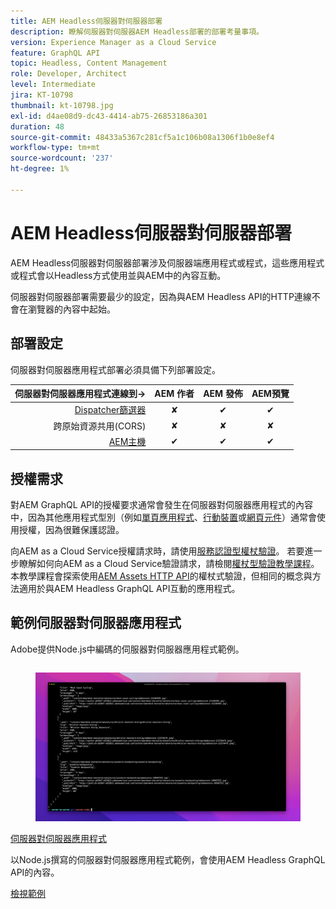 ```yaml
---
title: AEM Headless伺服器對伺服器部署
description: 瞭解伺服器對伺服器AEM Headless部署的部署考量事項。
version: Experience Manager as a Cloud Service
feature: GraphQL API
topic: Headless, Content Management
role: Developer, Architect
level: Intermediate
jira: KT-10798
thumbnail: kt-10798.jpg
exl-id: d4ae08d9-dc43-4414-ab75-26853186a301
duration: 48
source-git-commit: 48433a5367c281cf5a1c106b08a1306f1b0e8ef4
workflow-type: tm+mt
source-wordcount: '237'
ht-degree: 1%

---
```


# AEM Headless伺服器對伺服器部署

AEM Headless伺服器對伺服器部署涉及伺服器端應用程式或程式，這些應用程式或程式會以Headless方式使用並與AEM中的內容互動。

伺服器對伺服器部署需要最少的設定，因為與AEM Headless API的HTTP連線不會在瀏覽器的內容中起始。

## 部署設定

伺服器對伺服器應用程式部署必須具備下列部署設定。

| 伺服器對伺服器應用程式連線到→ | AEM 作者 | AEM 發佈 | AEM預覽 |
|---------------------------------------------------------------:|:----------:|:-----------:|:-----------:|
| [Dispatcher篩選器](./configurations/dispatcher-filters.md) | ✘ | ✔ | ✔ |
| 跨原始資源共用(CORS) | ✘ | ✘ | ✘ |
| [AEM主機](./configurations/aem-hosts.md) | ✔ | ✔ | ✔ |

## 授權需求

對AEM GraphQL API的授權要求通常會發生在伺服器對伺服器應用程式的內容中，因為其他應用程式型別（例如[單頁應用程式](./spa.md)、[行動裝置](./mobile.md)或[網頁元件](./web-component.md)）通常會使用授權，因為很難保護認證。

向AEM as a Cloud Service授權請求時，請使用[服務認證型權杖驗證](https://experienceleague.adobe.com/docs/experience-manager-cloud-service/content/implementing/developing/generating-access-tokens-for-server-side-apis.html?lang=zh-Hant)。 若要進一步瞭解如何向AEM as a Cloud Service驗證請求，請檢閱[權杖型驗證教學課程](https://experienceleague.adobe.com/docs/experience-manager-learn/getting-started-with-aem-headless/authentication/overview.html?lang=zh-Hant)。 本教學課程會探索使用[AEM Assets HTTP API](https://experienceleague.adobe.com/docs/experience-manager-cloud-service/content/assets/admin/mac-api-assets.html?lang=zh-Hant)的權杖式驗證，但相同的概念與方法適用於與AEM Headless GraphQL API互動的應用程式。

## 範例伺服器對伺服器應用程式

Adobe提供Node.js中編碼的伺服器對伺服器應用程式範例。

<div class="columns is-multiline">
    <!-- Server-to-server app -->
    <div class="column is-half-tablet is-half-desktop is-one-third-widescreen" aria-label="Server-to-server app" tabindex="0">
       <div class="card">
           <div class="card-image">
               <figure class="image is-16by9">
                   <a href="../example-apps/server-to-server-app.md" title="伺服器對伺服器應用程式" tabindex="-1">
                       <img class="is-bordered-r-small" src="../example-apps/assets/server-to-server-app/server-to-server-card.png" alt="伺服器對伺服器應用程式">
                   </a>
               </figure>
           </div>
           <div class="card-content is-padded-small">
               <div class="content">
                   <p class="headline is-size-6 has-text-weight-bold"><a href="../example-apps/server-to-server-app.md" title="伺服器對伺服器應用程式">伺服器對伺服器應用程式</a></p>
                   <p class="is-size-6">以Node.js撰寫的伺服器對伺服器應用程式範例，會使用AEM Headless GraphQL API的內容。</p>
                   <a href="../example-apps/server-to-server-app.md" class="spectrum-Button spectrum-Button--outline spectrum-Button--primary spectrum-Button--sizeM">
                       <span class="spectrum-Button-label has-no-wrap has-text-weight-bold">檢視範例</span>
                   </a>
               </div>
           </div>
       </div>
    </div>
</div>
